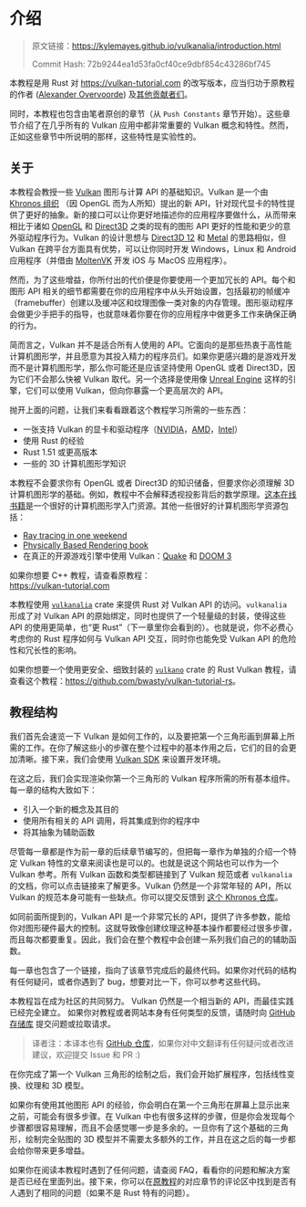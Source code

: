 # 介绍

> 原文链接：<https://kylemayes.github.io/vulkanalia/introduction.html>
>
> Commit Hash: 72b9244ea1d53fa0cf40ce9dbf854c43286bf745

本教程是用 Rust 对 <https://vulkan-tutorial.com> 的改写版本，应当归功于原教程的作者 ([Alexander Overvoorde](https://github.com/Overv)) 及[其他贡献者们](https://github.com/Overv/VulkanTutorial/graphs/contributors)。

同时，本教程也包含由笔者原创的章节（从 `Push Constants` 章节开始）。这些章节介绍了在几乎所有的 Vulkan 应用中都非常重要的 Vulkan 概念和特性。然而，正如这些章节中所说明的那样，这些特性是实验性的。

## 关于

本教程会教授一些 [Vulkan](https://khronos.org/vulkan) 图形与计算 API 的基础知识。Vulkan 是一个由 [Khronos 组织](https://www.khronos.org/) （因 OpenGL 而为人所知）提出的新 API，针对现代显卡的特性提供了更好的抽象。新的接口可以让你更好地描述你的应用程序要做什么，从而带来相比于诸如 [OpenGL](https://en.wikipedia.org/wiki/OpenGL) 和 [Direct3D](https://en.wikipedia.org/wiki/Direct3D) 之类的现有的图形 API 更好的性能和更少的意外驱动程序行为。Vulkan 的设计思想与 [Direct3D 12](https://en.wikipedia.org/wiki/Direct3D#Direct3D_12) 和 [Metal](https://en.wikipedia.org/wiki/Metal_(API)) 的思路相似，但 Vulkan 在跨平台方面具有优势，可以让你同时开发 Windows，Linux 和 Android 应用程序（并借由 [MoltenVK](https://github.com/KhronosGroup/MoltenVK) 开发 iOS 与 MacOS 应用程序）。

然而，为了这些增益，你所付出的代价便是你要使用一个更加冗长的 API。每个和图形 API 相关的细节都需要在你的应用程序中从头开始设置，包括最初的帧缓冲（framebuffer）创建以及缓冲区和纹理图像一类对象的内存管理。图形驱动程序会做更少手把手的指导，也就意味着你要在你的应用程序中做更多工作来确保正确的行为。

简而言之，Vulkan 并不是适合所有人使用的 API。它面向的是那些热衷于高性能计算机图形学，并且愿意为其投入精力的程序员们。如果你更感兴趣的是游戏开发而不是计算机图形学，那么你可能还是应该坚持使用 OpenGL 或者 Direct3D，因为它们不会那么快被 Vulkan 取代。另一个选择是使用像 [Unreal Engine](https://en.wikipedia.org/wiki/Unreal_Engine#Unreal_Engine_4) 这样的引擎，它们可以使用 Vulkan，但向你暴露一个更高层次的 API。

抛开上面的问题，让我们来看看跟着这个教程学习所需的一些东西：

* 一张支持 Vulkan 的显卡和驱动程序（[NVIDIA](https://developer.nvidia.com/vulkan-driver)，[AMD](http://www.amd.com/en-us/innovations/software-technologies/technologies-gaming/vulkan)，[Intel](https://software.intel.com/en-us/blogs/2016/03/14/new-intel-vulkan-beta-1540204404-graphics-driver-for-windows-78110-1540)）
* 使用 Rust 的经验
* Rust 1.51 或更高版本
* 一些的 3D 计算机图形学知识

本教程不会要求你有 OpenGL 或者 Direct3D 的知识储备，但要求你必须理解 3D 计算机图形学的基础。例如，教程中不会解释透视投影背后的数学原理。[这本在线书籍](https://paroj.github.io/gltut/)是一个很好的计算机图形学入门资源。其他一些很好的计算机图形学资源包括：

* [Ray tracing in one weekend](https://raytracing.github.io/books/RayTracingInOneWeekend.html)
* [Physically Based Rendering book](http://www.pbr-book.org/)
* 在真正的开源游戏引擎中使用 Vulkan：[Quake](https://github.com/Novum/vkQuake) 和 [DOOM 3](https://github.com/DustinHLand/vkDOOM3)

如果你想要 C++ 教程，请查看原教程：<br/><https://vulkan-tutorial.com>

本教程使用 [`vulkanalia`](https://github.com/KyleMayes/vulkanalia) crate 来提供 Rust 对 Vulkan API 的访问。`vulkanalia` 形成了对 Vulkan API 的原始绑定，同时也提供了一个轻量级的封装，使得这些 API 的使用更简单，也“更 Rust”（下一章里你会看到的）。也就是说，你不必费心考虑你的 Rust 程序如何与 Vulkan API 交互，同时你也能免受 Vulkan API 的危险性和冗长性的影响。

如果你想要一个使用更安全、细致封装的 [`vulkano`](https://vulkano.rs) crate 的 Rust Vulkan 教程，请查看这个教程：<https://github.com/bwasty/vulkan-tutorial-rs>。

## 教程结构

我们首先会速览一下 Vulkan 是如何工作的，以及要把第一个三角形画到屏幕上所需的工作。在你了解这些小的步骤在整个过程中的基本作用之后，它们的目的会更加清晰。接下来，我们会使用 [Vulkan SDK](https://lunarg.com/vulkan-sdk/) 来设置开发环境。

在这之后，我们会实现渲染你第一个三角形的 Vulkan 程序所需的所有基本组件。每一章的结构大致如下：

* 引入一个新的概念及其目的
* 使用所有相关的 API 调用，将其集成到你的程序中
* 将其抽象为辅助函数

尽管每一章都是作为前一章的后续章节编写的，但把每一章作为单独的介绍一个特定 Vulkan 特性的文章来阅读也是可以的。也就是说这个网站也可以作为一个 Vulkan 参考。所有 Vulkan 函数和类型都链接到了 Vulkan 规范或者 `vulkanalia` 的文档，你可以点击链接来了解更多。Vulkan 仍然是一个非常年轻的 API，所以 Vulkan 的规范本身可能有一些缺点。你可以提交反馈到 [这个 Khronos 仓库](https://github.com/KhronosGroup/Vulkan-Docs)。

如同前面所提到的，Vulkan API 是一个非常冗长的 API，提供了许多参数，能给你对图形硬件最大的控制。这就导致像创建纹理这种基本操作都要经过很多步骤，而且每次都要重复。因此，我们会在整个教程中会创建一系列我们自己的的辅助函数。

每一章也包含了一个链接，指向了该章节完成后的最终代码。如果你对代码的结构有任何疑问，或者你遇到了 bug，想要对比一下，你可以参考这些代码。

本教程旨在成为社区的共同努力。 Vulkan 仍然是一个相当新的 API，而最佳实践已经完全建立。 如果你对教程或者网站本身有任何类型的反馈，请随时向 [GitHub 存储库](https://github.com/KyleMayes/vulkanalia) 提交问题或拉取请求。

> 译者注：本译本也有 [GitHub 仓库](https://github.com/chuigda/Vulkan-Tutorial-Rust-CN)，如果你对中文翻译有任何疑问或者改进建议，欢迎提交 Issue 和 PR :)

在你完成了第一个 Vulkan 三角形的绘制之后，我们会开始扩展程序，包括线性变换、纹理和 3D 模型。

如果你有使用其他图形 API 的经验，你会明白在第一个三角形在屏幕上显示出来之前，可能会有很多步骤。在 Vulkan 中也有很多这样的步骤，但是你会发现每个步骤都很容易理解，而且不会感觉哪一步是多余的。一旦你有了这个基础的三角形，绘制完全贴图的 3D 模型并不需要太多额外的工作，并且在这之后的每一步都会给你带来更多增益。

如果你在阅读本教程时遇到了任何问题，请查阅 FAQ，看看你的问题和解决方案是否已经在里面列出。接下来，你可以在[原教程](https://vulkan-tutorial.com/)的对应章节的评论区中找到是否有人遇到了相同的问题（如果不是 Rust 特有的问题）。

